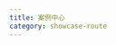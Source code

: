```yaml
---
title: 案例中心
category: showcase-route
---
```


<script setup lang="ts">
  import TheShowCase from "@/views/showcase/TheShowCase.vue"
</script>

<TheShowCase />
